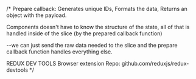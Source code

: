 /\*
Prepare callback:
Generates unique IDs,
Formats the data,
Returns an object with the payload.

Components doesn't have to know the structure of the state, all of that is handled inside of the slice (by the prepared callback function)

--we can just send the raw data needed to the slice and the prepare callback function handles everything else.

REDUX DEV TOOLS
Browser extension
Repo: github.com/reduxjs/redux-devtools
\*/
